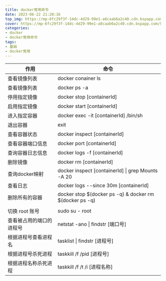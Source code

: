 ```yaml
---
title: docker常用命令
date: 2023-06-22 21:20:16
top_img: https://mp-6fc29f3f-14dc-4d29-99e1-a8caab6a2c40.cdn.bspapp.com/博客图片/docker.png
cover: https://mp-6fc29f3f-14dc-4d29-99e1-a8caab6a2c40.cdn.bspapp.com/博客图片/docker.png
categories:
- docker
- docker常用命令
tags:
- 基础
- docker常用
---
```

| 作用 | 命令 |
| --- | --- |
| 查看镜像列表 | docker conainer ls  |
| 查看镜像列表 | docker ps -a |
| 停用指定镜像 | docker stop [containerId] |
| 启用指定镜像 | docker start [containerId] |
| 进入指定容器 | docker exec -it [containerId] /bin/sh |
| 退出容器 | exit |
| 查看容器状态 | docker inspect [containerId] |
| 查看容器端口信息 | docker port [containerId] |
| 查询容器日志信息 | docker logs -f [containerId] |
| 删除镜像 | docker rm [containerId] |
| 查询docker映射 | docker inspect [containerId] &#124; grep Mounts -A 20 |
| 查看日志 | docker logs --since 30m [containerId] |
| 删除所有的容器 | docker stop $(docker ps -q) & docker rm $(docker ps -q) |
|  |  |
| 切换 root 账号 | sudo su - root  |
| 查看被占用的端口的进程号 | netstat -ano &#124; findstr [端口号] |
| 根据进程号查看进程名 | tasklist &#124; findstr [进程号] |
| 根据进程号杀死进程 | taskkill /f /pid [进程号] |
| 根据进程名称杀死进程 | taskkill /f /t /i [进程名称] |

